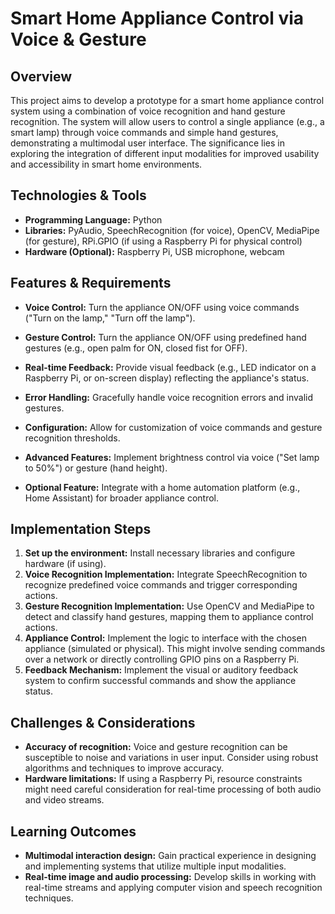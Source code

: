 # Smart Home Appliance Control via Voice & Gesture

## Overview

This project aims to develop a prototype for a smart home appliance control system using a combination of voice recognition and hand gesture recognition.  The system will allow users to control a single appliance (e.g., a smart lamp) through voice commands and simple hand gestures, demonstrating a multimodal user interface.  The significance lies in exploring the integration of different input modalities for improved usability and accessibility in smart home environments.


## Technologies & Tools

- **Programming Language:** Python
- **Libraries:** PyAudio, SpeechRecognition (for voice), OpenCV, MediaPipe (for gesture), RPi.GPIO (if using a Raspberry Pi for physical control)
- **Hardware (Optional):** Raspberry Pi,  USB microphone, webcam


## Features & Requirements

- **Voice Control:**  Turn the appliance ON/OFF using voice commands ("Turn on the lamp," "Turn off the lamp").
- **Gesture Control:** Turn the appliance ON/OFF using predefined hand gestures (e.g., open palm for ON, closed fist for OFF).
- **Real-time Feedback:**  Provide visual feedback (e.g., LED indicator on a Raspberry Pi, or on-screen display) reflecting the appliance's status.
- **Error Handling:** Gracefully handle voice recognition errors and invalid gestures.
- **Configuration:** Allow for customization of voice commands and gesture recognition thresholds.

- **Advanced Features:** Implement brightness control via voice ("Set lamp to 50%") or gesture (hand height).
- **Optional Feature:** Integrate with a home automation platform (e.g., Home Assistant) for broader appliance control.


## Implementation Steps

1. **Set up the environment:** Install necessary libraries and configure hardware (if using).
2. **Voice Recognition Implementation:** Integrate SpeechRecognition to recognize predefined voice commands and trigger corresponding actions.
3. **Gesture Recognition Implementation:** Use OpenCV and MediaPipe to detect and classify hand gestures, mapping them to appliance control actions.
4. **Appliance Control:**  Implement the logic to interface with the chosen appliance (simulated or physical). This might involve sending commands over a network or directly controlling GPIO pins on a Raspberry Pi.
5. **Feedback Mechanism:** Implement the visual or auditory feedback system to confirm successful commands and show the appliance status.


## Challenges & Considerations

- **Accuracy of recognition:** Voice and gesture recognition can be susceptible to noise and variations in user input.  Consider using robust algorithms and techniques to improve accuracy.
- **Hardware limitations:** If using a Raspberry Pi, resource constraints might need careful consideration for real-time processing of both audio and video streams.


## Learning Outcomes

- **Multimodal interaction design:** Gain practical experience in designing and implementing systems that utilize multiple input modalities.
- **Real-time image and audio processing:**  Develop skills in working with real-time streams and applying computer vision and speech recognition techniques.

